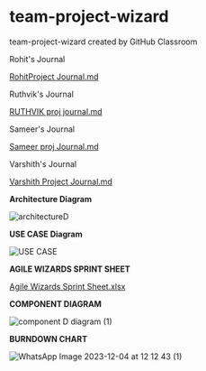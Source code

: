 # team-project-wizard
team-project-wizard created by GitHub Classroom


Rohit's Journal

[RohitProject Journal.md](https://github.com/gopinathsjsu/team-project-wizard/files/13575328/RohitProject.Journal.md)




Ruthvik's Journal

[RUTHVIK proj journal.md](https://github.com/gopinathsjsu/team-project-wizard/files/13575482/RUTHVIK.proj.journal.md)

Sameer's Journal

[Sameer proj Journal.md](https://github.com/gopinathsjsu/team-project-wizard/files/13575518/Sameer.proj.Journal.md)

Varshith's Journal

[Varshith Project Journal.md](https://github.com/gopinathsjsu/team-project-wizard/files/13575522/Varshith.Project.Journal.md)

**Architecture Diagram**

![architectureD](https://github.com/gopinathsjsu/team-project-wizard/assets/60455498/0a0d50de-5dac-45e9-a9b0-170874e20776)

**USE CASE Diagram**

![USE CASE](https://github.com/gopinathsjsu/team-project-wizard/assets/60455498/2e0a9fc8-1834-41c2-b2fb-17324695d402)

**AGILE WIZARDS SPRINT SHEET**

[Agile Wizards Sprint Sheet.xlsx](https://github.com/gopinathsjsu/team-project-wizard/files/13575574/Agile.Wizards.Sprint.Sheet.xlsx)

**COMPONENT DIAGRAM**

![component D diagram (1)](https://github.com/gopinathsjsu/team-project-wizard/assets/60455498/5f8d6f60-0ee1-4476-8ae6-ae7111d5870a)

**BURNDOWN CHART**

![WhatsApp Image 2023-12-04 at 12 12 43 (1)](https://github.com/gopinathsjsu/team-project-wizard/assets/60455498/4b20b4de-2cf1-4860-bac9-d5192229afca)
